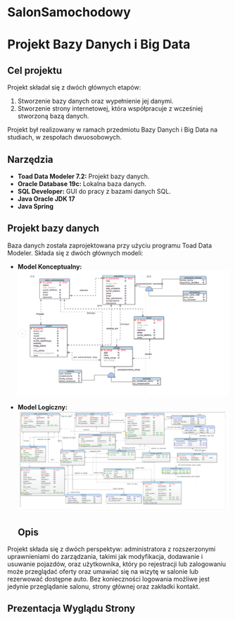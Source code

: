 # SalonSamochodowy
# Projekt Bazy Danych i Big Data

## Cel projektu
Projekt składał się z dwóch głównych etapów:
1. Stworzenie bazy danych oraz wypełnienie jej danymi.
2. Stworzenie strony internetowej, która współpracuje z wcześniej stworzoną bazą danych.

Projekt był realizowany w ramach przedmiotu Bazy Danych i Big Data na studiach, w zespołach dwuosobowych.

## Narzędzia
- **Toad Data Modeler 7.2:** Projekt bazy danych.
- **Oracle Database 19c:** Lokalna baza danych.
- **SQL Developer:** GUI do pracy z bazami danych SQL.
- **Java Oracle JDK 17**
- **Java Spring**

## Projekt bazy danych
Baza danych została zaprojektowana przy użyciu programu Toad Data Modeler. Składa się z dwóch głównych modeli:
- **Model Konceptualny:** ![link](images_readme/model_konceptualny.jpg)
- **Model Logiczny:** ![link](images_readme/model_logiczny.jpg)

  ## Opis
Projekt składa się z dwóch perspektyw: administratora z rozszerzonymi uprawnieniami do zarządzania, takimi jak modyfikacja, dodawanie i usuwanie pojazdów, oraz użytkownika, który po rejestracji lub zalogowaniu może przeglądać oferty oraz umawiać się na wizytę w salonie lub rezerwować dostępne auto. Bez konieczności logowania możliwe jest jedynie przeglądanie salonu, strony głównej oraz zakładki kontakt.

## Prezentacja Wyglądu Strony


